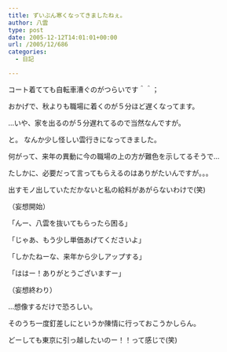 ```yaml
---
title: ずいぶん寒くなってきましたねぇ。
author: 八雲
type: post
date: 2005-12-12T14:01:01+00:00
url: /2005/12/686
categories:
  - 日記

---
```

コート着てても自転車漕ぐのがつらいです＾＾；
  
おかげで、秋よりも職場に着くのが５分ほど遅くなってます。
  
…いや、家を出るのが５分遅れてるので当然なんですが。

と。 なんか少し怪しい雲行きになってきました。
  
何がって、来年の異動に今の職場の上の方が難色を示してるそうで…
  
たしかに、必要だって言ってもらえるのはありがたいんですが。。。
  
出すモノ出していただかないと私の給料があがらないわけで(笑)

（妄想開始）
  
「んー、八雲を抜いてもらったら困る」
  
「じゃあ、もう少し単価あげてくださいよ」
  
「しかたねーな、来年から少しアップする」
  
「ははー！ありがとうございますー」
  
（妄想終わり）

…想像するだけで恐ろしい。
  
そのうち一度釘差しにというか陳情に行っておこうかしらん。
  
どーしても東京に引っ越したいのー！！って感じで(笑)